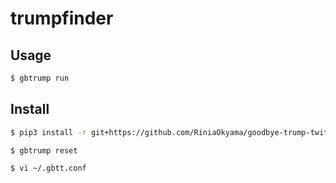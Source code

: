 # trumpfinder

## Usage

```bash
$ gbtrump run
```


## Install

```bash
$ pip3 install -r git+https://github.com/RiniaOkyama/goodbye-trump-twitter

$ gbtrump reset

$ vi ~/.gbtt.conf
```
